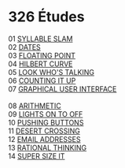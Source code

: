 # 326 Études
01	[SYLLABLE SLAM](https://www.cs.otago.ac.nz/cosc326/2020SS/etude01.pdf)<br/> 
02	[DATES](https://www.cs.otago.ac.nz/cosc326/2020SS/etude02.pdf)<br/>
03	[FLOATING POINT](https://www.cs.otago.ac.nz/cosc326/2020SS/etude03.pdf)<br/>
04	[HILBERT CURVE](https://www.cs.otago.ac.nz/cosc326/2020SS/etude04.pdf)<br/>
05	[LOOK WHO'S TALKING](https://www.cs.otago.ac.nz/cosc326/2020SS/etude05.pdf)<br/>
06	[COUNTING IT UP](https://www.cs.otago.ac.nz/cosc326/2020SS/etude06.pdf)<br/>
07	[GRAPHICAL USER INTERFACE](https://www.cs.otago.ac.nz/cosc326/2020SS/etude07.pdf)<br/> 		
08	[ARITHMETIC](https://www.cs.otago.ac.nz/cosc326/2020SS/etude08.pdf)<br/>
09	[LIGHTS ON TO OFF](https://www.cs.otago.ac.nz/cosc326/2020SS/etude09.pdf)<br/>
10	[PUSHING BUTTONS](https://www.cs.otago.ac.nz/cosc326/2020SS/etude10.pdf)<br/>
11	[DESERT CROSSING](https://www.cs.otago.ac.nz/cosc326/2020SS/etude11.pdf)<br/>
12	[EMAIL ADDRESSES](https://www.cs.otago.ac.nz/cosc326/2020SS/etude12.pdf)<br/>
13	[RATIONAL THINKING](https://www.cs.otago.ac.nz/cosc326/2020SS/etude13.pdf)<br/>
14	[SUPER SIZE IT](https://www.cs.otago.ac.nz/cosc326/2020SS/etude14.pdf)<br/>
